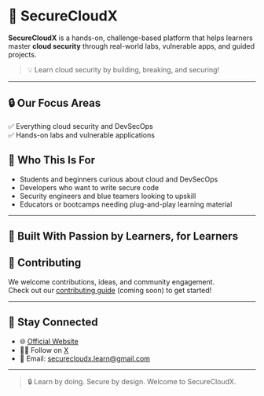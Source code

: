 # 🚀 SecureCloudX

**SecureCloudX** is a hands-on, challenge-based platform that helps learners master **cloud security** through real-world labs, vulnerable apps, and guided projects.

> 💡 Learn cloud security by building, breaking, and securing!

---
## 🔒 Our Focus Areas

✅ Everything cloud security and DevSecOps  
✅ Hands-on labs and vulnerable applications

## 🧠 Who This Is For

- Students and beginners curious about cloud and DevSecOps
- Developers who want to write secure code
- Security engineers and blue teamers looking to upskill
- Educators or bootcamps needing plug-and-play learning material
---

## 🧠 Built With Passion by Learners, for Learners


## 🙌 Contributing

We welcome contributions, ideas, and community engagement.  
Check out our [contributing guide](https://github.com/securecloudx/.github/blob/main/CONTRIBUTING.md) (coming soon) to get started!

---

## 📢 Stay Connected

- 🌐 [Official Website](https://securecloudx.)
- 🧑‍💻 Follow on [X](https://x.com/securecloudX)  
- 📩 Email: securecloudx.learn@gmail.com

---

> 🔒 Learn by doing. Secure by design. Welcome to SecureCloudX.

